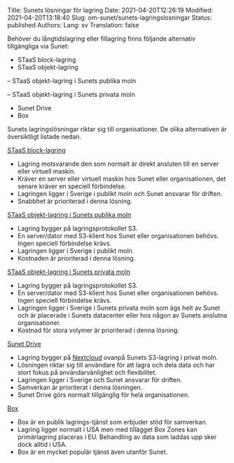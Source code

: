 Title: Sunets lösningar för lagring
Date: 2021-04-20T12:26:19
Modified: 2021-04-20T13:18:40
Slug: om-sunet/sunets-lagringslosningar
Status: published
Authors: 
Lang: sv
Translation: false

Behöver du långtidslagring eller fillagring finns följande alternativ tillgängliga via Sunet:


* STaaS block-lagring
* STaaS objekt-lagring  

– STaaS objekt-lagring i Sunets publika moln  

– STaaS objekt-lagring i Sunets privata moln
* Sunet Drive
* Box


Sunets lagringslösningar riktar sig till organisationer. De olika alternativen är översiktligt listade nedan.


[STaaS block-lagring](/services/molnbaserade-tjanster/lagring-2)


* Lagring motsvarande den som normalt är direkt ansluten till en server eller virtuell maskin.
* Kräver en server eller virtuell maskin hos Sunet eller organisationen, det senare kräver en speciell förbindelse.
* Lagringen ligger i Sverige i publikt moln och Sunet ansvarar för driften.
* Snabbhet är prioriterad i denna lösning.


[STaaS objekt-lagring i Sunets publika moln](/services/molnbaserade-tjanster/lagring-2)


* Lagring bygger på lagringsprotokollet S3.
* En server/dator med S3-klient hos Sunet eller organisationen behövs. Ingen speciell förbindelse krävs.
* Lagringen ligger i Sverige i publikt moln.
* Kostnaden är prioriterad i denna lösning.


[STaaS objekt-lagring i Sunets privata moln](/services/molnbaserade-tjanster/lagring-2)


* Lagring bygger på lagringsprotokollet S3.
* En server/dator med S3-klient hos Sunet eller organisationen behövs. Ingen speciell förbindelse krävs.
* Lagringen ligger i Sverige i Sunets privata moln som ägs helt av Sunet och är placerade i Sunets datacenter eller hos någon av Sunets anslutna organisationer.
* Kostnad för stora volymer är prioriterad i denna lösning.


[Sunet Drive](/services/molnbaserade-tjanster/sunet-drive)


* Lagring bygger på [Nextcloud](https://nextcloud.com/) ovanpå Sunets S3-lagring i privat moln.
* Lösningen riktar sig till användare för att lagra och dela data och har stort fokus på användarvänlighet och flexibilitet.
* Lagringen ligger i Sverige och Sunet ansvarar för driften.
* Samverkan är prioriterat i denna lösningen.
* Sunet Drive görs normalt tillgänglig för hela organisationen.


[Box](/services/molnbaserade-tjanster/box)


* Box är en publik lagrings-tjänst som erbjuder stöd för samverkan.
* Lagring ligger normalt i USA men med tillägget Box Zones kan primärlagring placeras i EU. Behandling av data som laddas upp sker dock alltid i USA.
* Box är en mycket populär tjänst även utanför Sunet.


